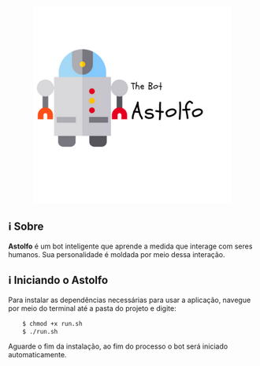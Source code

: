 <p align="center"><a href="image" target="_blank"><img width="400" src="https://github.com/Eduardojvr/Bot_inteligencia_artificial/blob/master/imagens/bot.png"></a></p>
<p align="center">
  
 ## ℹ️ Sobre
 
 __Astolfo__ é um bot inteligente que aprende a medida que interage com seres humanos. Sua personalidade é moldada por meio dessa interação.

## ℹ️ Iniciando o Astolfo
Para instalar as dependências necessárias para usar a aplicação, navegue por meio do terminal até a pasta do projeto e digite:
```Terminal
	$ chmod +x run.sh
	$ ./run.sh
```
Aguarde o fim da instalação, ao fim do processo o bot será iniciado automaticamente.
